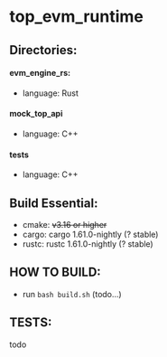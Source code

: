 # top_evm_runtime


## Directories:

#### evm_engine_rs:
* language: Rust
#### mock_top_api
* language: C++
#### tests
* language: C++

## Build Essential:
* cmake: ~~v3.16 or higher~~
* cargo: cargo 1.61.0-nightly (? stable)
* rustc: rustc 1.61.0-nightly (? stable)

## HOW TO BUILD:
* run `bash build.sh` (todo...)

## TESTS:
todo